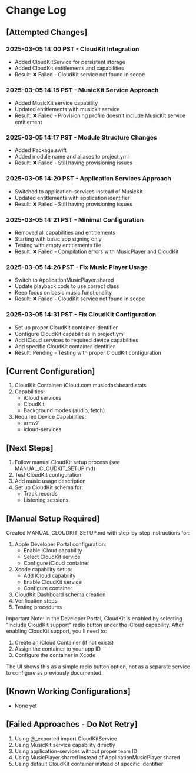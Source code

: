 # Change Log

## [Attempted Changes]

### 2025-03-05 14:00 PST - CloudKit Integration
- Added CloudKitService for persistent storage
- Added CloudKit entitlements and capabilities
- Result: ❌ Failed - CloudKit service not found in scope

### 2025-03-05 14:15 PST - MusicKit Service Approach
- Added MusicKit service capability
- Updated entitlements with musickit.service
- Result: ❌ Failed - Provisioning profile doesn't include MusicKit service entitlement

### 2025-03-05 14:17 PST - Module Structure Changes
- Added Package.swift
- Added module name and aliases to project.yml
- Result: ❌ Failed - Still having provisioning issues

### 2025-03-05 14:20 PST - Application Services Approach
- Switched to application-services instead of MusicKit
- Updated entitlements with application identifier
- Result: ❌ Failed - Still having provisioning issues

### 2025-03-05 14:21 PST - Minimal Configuration
- Removed all capabilities and entitlements
- Starting with basic app signing only
- Testing with empty entitlements file
- Result: ❌ Failed - Compilation errors with MusicPlayer and CloudKit

### 2025-03-05 14:26 PST - Fix Music Player Usage
- Switch to ApplicationMusicPlayer.shared
- Update playback code to use correct class
- Keep focus on basic music functionality
- Result: ❌ Failed - CloudKit service not found in scope

### 2025-03-05 14:31 PST - Fix CloudKit Configuration
- Set up proper CloudKit container identifier
- Configure CloudKit capabilities in project.yml
- Add iCloud services to required device capabilities
- Add specific CloudKit container identifier
- Result: Pending - Testing with proper CloudKit configuration

## [Current Configuration]
1. CloudKit Container: iCloud.com.musicdashboard.stats
2. Capabilities:
   - iCloud services
   - CloudKit
   - Background modes (audio, fetch)
3. Required Device Capabilities:
   - armv7
   - icloud-services

## [Next Steps]
1. Follow manual CloudKit setup process (see MANUAL_CLOUDKIT_SETUP.md)
2. Test CloudKit configuration
3. Add music usage description
4. Set up CloudKit schema for:
   - Track records
   - Listening sessions

## [Manual Setup Required]
Created MANUAL_CLOUDKIT_SETUP.md with step-by-step instructions for:
1. Apple Developer Portal configuration:
   - Enable iCloud capability
   - Select CloudKit service
   - Configure iCloud container
2. Xcode capability setup:
   - Add iCloud capability
   - Enable CloudKit service
   - Configure container
3. CloudKit Dashboard schema creation
4. Verification steps
5. Testing procedures

Important Note: In the Developer Portal, CloudKit is enabled by selecting "Include CloudKit support" radio button under the iCloud capability. After enabling CloudKit support, you'll need to:
1. Create an iCloud Container (if not exists)
2. Assign the container to your app ID
3. Configure the container in Xcode

The UI shows this as a simple radio button option, not as a separate service to configure as previously documented.

## [Known Working Configurations]
- None yet

## [Failed Approaches - Do Not Retry]
1. Using @_exported import CloudKitService
2. Using MusicKit service capability directly
3. Using application-services without proper team ID
4. Using MusicPlayer.shared instead of ApplicationMusicPlayer.shared
5. Using default CloudKit container instead of specific identifier

